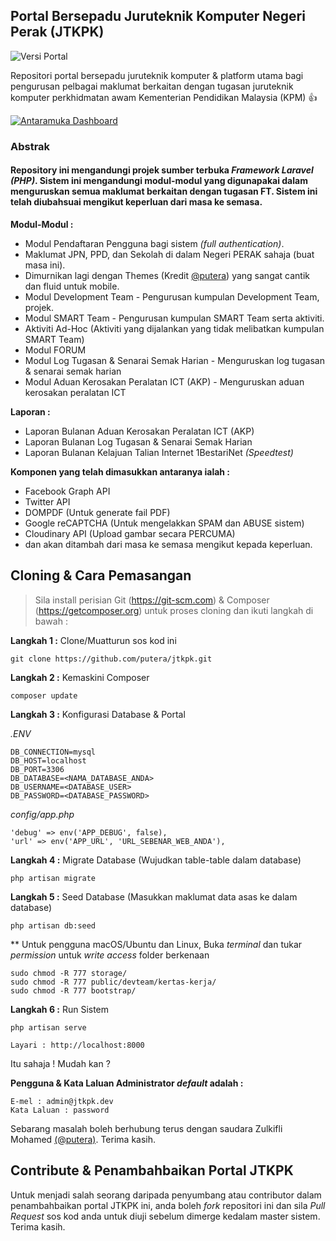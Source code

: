 ## Portal Bersepadu Juruteknik Komputer Negeri Perak (JTKPK)

![Versi Portal](http://img.shields.io/badge/Versi-v2.0-green.svg)

Repositori portal bersepadu juruteknik komputer & platform utama bagi pengurusan pelbagai maklumat berkaitan dengan tugasan juruteknik komputer perkhidmatan awam Kementerian Pendidikan Malaysia (KPM) :+1:

[![Antaramuka Dashboard](https://image.ibb.co/hdra0k/jtkpk_1.jpg)](https://image.ibb.co/hdra0k/jtkpk_1.jpg)

### **Abstrak**

#### Repository ini mengandungi projek sumber terbuka *Framework Laravel (PHP)*. Sistem ini mengandungi modul-modul yang digunapakai dalam menguruskan semua maklumat berkaitan dengan tugasan FT. Sistem ini telah diubahsuai mengikut keperluan dari masa ke semasa.

**Modul-Modul :**

* Modul Pendaftaran Pengguna bagi sistem *(full authentication)*.
* Maklumat JPN, PPD, dan Sekolah di dalam Negeri PERAK sahaja (buat masa ini).
* Dimurnikan lagi dengan Themes (Kredit [@putera](https://github.com/putera)) yang sangat cantik dan fluid untuk mobile.
* Modul Development Team - Pengurusan kumpulan Development Team, projek.
* Modul SMART Team - Pengurusan kumpulan SMART Team serta aktiviti.
* Aktiviti Ad-Hoc (Aktiviti yang dijalankan yang tidak melibatkan kumpulan SMART Team)
* Modul FORUM
* Modul Log Tugasan & Senarai Semak Harian - Menguruskan log tugasan & senarai semak harian
* Modul Aduan Kerosakan Peralatan ICT (AKP) - Menguruskan aduan kerosakan peralatan ICT

**Laporan :**

* Laporan Bulanan Aduan Kerosakan Peralatan ICT (AKP)
* Laporan Bulanan Log Tugasan & Senarai Semak Harian
* Laporan Bulanan Kelajuan Talian Internet 1BestariNet *(Speedtest)*

**Komponen yang telah dimasukkan antaranya ialah :**

* Facebook Graph API
* Twitter API
* DOMPDF (Untuk generate fail PDF)
* Google reCAPTCHA (Untuk mengelakkan SPAM dan ABUSE sistem)
* Cloudinary API (Upload gambar secara PERCUMA)
* dan akan ditambah dari masa ke semasa mengikut kepada keperluan.

## Cloning & Cara Pemasangan

> Sila install perisian Git (https://git-scm.com) & Composer (https://getcomposer.org) untuk proses cloning dan ikuti langkah di bawah :

**Langkah 1 :** Clone/Muatturun sos kod ini
```
git clone https://github.com/putera/jtkpk.git
```

**Langkah 2 :** Kemaskini Composer
```
composer update
```

**Langkah 3 :** Konfigurasi Database & Portal

*.ENV*

```
DB_CONNECTION=mysql
DB_HOST=localhost
DB_PORT=3306
DB_DATABASE=<NAMA_DATABASE_ANDA>
DB_USERNAME=<DATABASE_USER>
DB_PASSWORD=<DATABASE_PASSWORD>
```

*config/app.php*

```
'debug' => env('APP_DEBUG', false),
'url' => env('APP_URL', 'URL_SEBENAR_WEB_ANDA'),
```

**Langkah 4 :** Migrate Database (Wujudkan table-table dalam database)
```
php artisan migrate
```

**Langkah 5 :** Seed Database (Masukkan maklumat data asas ke dalam database)
```
php artisan db:seed
```

** Untuk pengguna macOS/Ubuntu dan Linux, Buka *terminal* dan tukar *permission* untuk *write access* folder berkenaan
```
sudo chmod -R 777 storage/
sudo chmod -R 777 public/devteam/kertas-kerja/
sudo chmod -R 777 bootstrap/
```

**Langkah 6 :** Run Sistem
```
php artisan serve
```

```
Layari : http://localhost:8000
```

Itu sahaja ! Mudah kan ?

**Pengguna & Kata Laluan Administrator *default* adalah :**
```
E-mel : admin@jtkpk.dev
Kata Laluan : password
```

Sebarang masalah boleh berhubung terus dengan saudara Zulkifli Mohamed [(@putera)](https://github.com/putera). Terima kasih.

## Contribute & Penambahbaikan Portal JTKPK

Untuk menjadi salah seorang daripada penyumbang atau contributor dalam penambahbaikan portal JTKPK ini, anda boleh *fork* repositori ini dan sila *Pull Request* sos kod anda untuk diuji sebelum dimerge kedalam master sistem. Terima kasih.
